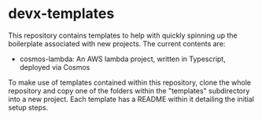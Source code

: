 # devx-templates

This repository contains templates to help with quickly spinning up the boilerplate associated with new projects. The current contents are:

* cosmos-lambda: An AWS lambda project, written in Typescript, deployed via Cosmos

To make use of templates contained within this repository, clone the whole repository and copy one of the folders within the "templates" subdirectory into a new project. Each template has a README within it detailing the initial setup steps.
